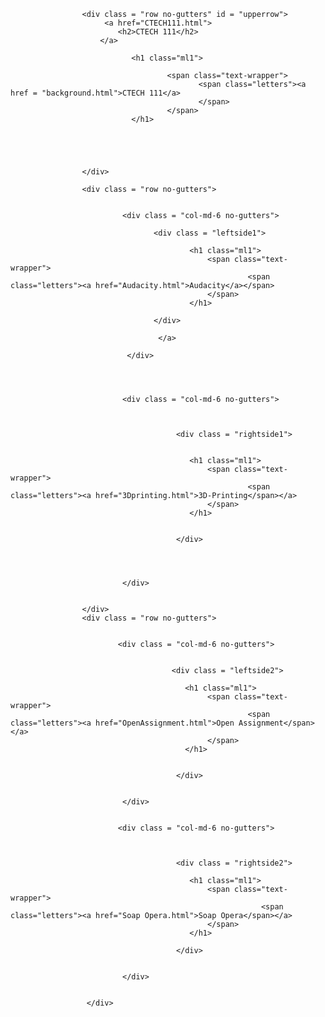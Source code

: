 <!DOCTYPE html>
<html>
<head>
    <title>HTML Journal</title>
    <meta charset="utf-8"> 
    <meta name="viewport" content="width=device-width, initial-scale=1.0">
    <link rel="stylesheet" href="https://maxcdn.bootstrapcdn.com/bootstrap/4.0.0/css/bootstrap.min.css" integrity="sha384-Gn5384xqQ1aoWXA+058RXPxPg6fy4IWvTNh0E263XmFcJlSAwiGgFAW/dAiS6JXm" crossorigin="anonymous">
    <link rel="stylesheet" href="style.css">
    <script src="https://code.jquery.com/jquery-3.2.1.slim.min.js" integrity="sha384-KJ3o2DKtIkvYIK3UENzmM7KCkRr/rE9/Qpg6aAZGJwFDMVNA/GpGFF93hXpG5KkN" crossorigin="anonymous">
    </script>
    <script src="https://cdnjs.cloudflare.com/ajax/libs/popper.js/1.12.9/umd/popper.min.js" integrity="sha384-ApNbgh9B+Y1QKtv3Rn7W3mgPxhU9K/ScQsAP7hUibX39j7fakFPskvXusvfa0b4Q" crossorigin="anonymous"></script>
    <script src="https://maxcdn.bootstrapcdn.com/bootstrap/4.0.0/js/bootstrap.min.js" integrity="sha384-JZR6Spejh4U02d8jOt6vLEHfe/JQGiRRSQQxSfFWpi1MquVdAyjUar5+76PVCmYl" crossorigin="anonymous"></script>
    <script src="https://cdnjs.cloudflare.com/ajax/libs/animejs/2.0.2/anime.min.js"></script>


</head>

<body>

                    <div class = "row no-gutters" id = "upperrow">
                         <a href="CTECH111.html">
                            <h2>CTECH 111</h2>
                        </a>

                               <h1 class="ml1">

                                       <span class="text-wrapper">
                                              <span class="letters"><a href = "background.html">CTECH 111</a>
                                              </span>
                                       </span>
                               </h1>



                        

                    </div>

                    <div class = "row no-gutters">


                             <div class = "col-md-6 no-gutters">
                                
                                    <div class = "leftside1">

                                            <h1 class="ml1">
                                                <span class="text-wrapper">
                                                         <span class="letters"><a href="Audacity.html">Audacity</a></span>
                                                </span>
                                            </h1>

                                    </div>  

                                     </a>

                              </div>
                    



                             <div class = "col-md-6 no-gutters">



                                         <div class = "rightside1">
                                              

                                            <h1 class="ml1">
                                                <span class="text-wrapper">
                                                         <span class="letters"><a href="3Dprinting.html">3D-Printing</span></a>
                                                </span>
                                            </h1>


                                         </div>


                                        
                                
                             </div>


                    </div>
                    <div class = "row no-gutters">


                            <div class = "col-md-6 no-gutters">

                                    
                                        <div class = "leftside2">

                                           <h1 class="ml1">
                                                <span class="text-wrapper">
                                                         <span class="letters"><a href="OpenAssignment.html">Open Assignment</span></a>
                                                </span>
                                           </h1>

   
                                         </div>

                                
                             </div>


                            <div class = "col-md-6 no-gutters">


              
                                         <div class = "rightside2">

                                            <h1 class="ml1">
                                                <span class="text-wrapper">
                                                            <span class="letters"><a href="Soap Opera.html">Soap Opera</span></a>
                                                </span>
                                            </h1>

                                         </div>

                                
                             </div>


                     </div>
       

 
<script src="javascriptfile.js"></script>       
</body>
</html>
